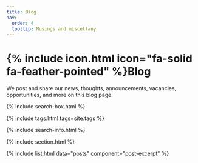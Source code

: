 ```yaml
---
title: Blog
nav:
  order: 4
  tooltip: Musings and miscellany
---
```


# {% include icon.html icon="fa-solid fa-feather-pointed" %}Blog

We post and share our news, thoughts, announcements, vacancies, opportunities, and more on this blog page.

{% include search-box.html %}

{% include tags.html tags=site.tags %}

{% include search-info.html %}

{% include section.html %}

{% include list.html data="posts" component="post-excerpt" %}
